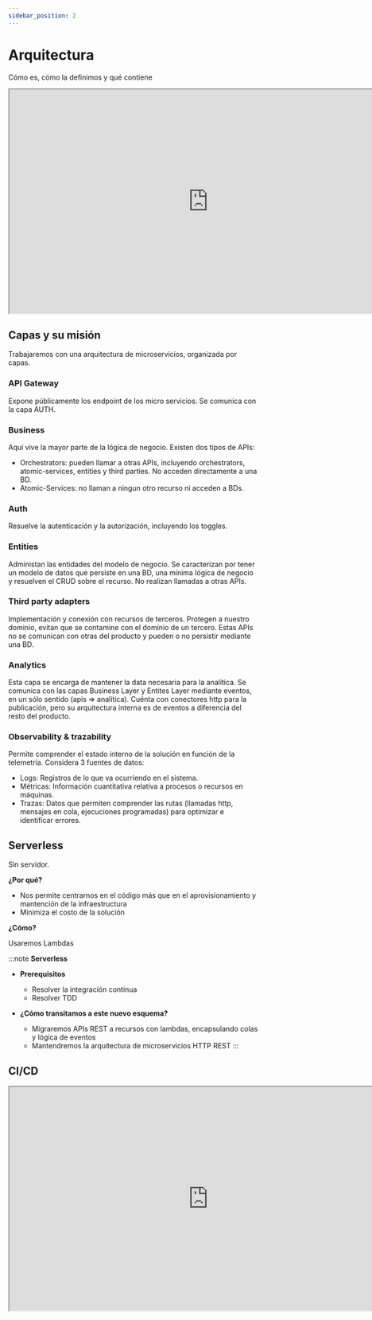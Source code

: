 ```yaml
---
sidebar_position: 2
---
```


# Arquitectura

Cómo es, cómo la definimos y qué contiene

<!-- markdownlint-disable MD033 -->
<iframe width="800" height="450" src="https://whimsical.com/embed/9p3qoqGCuGHaL5eZ8tmDgw"></iframe>

## Capas y su misión

Trabajaremos con una arquitectura de microservicios, organizada por capas.

### API Gateway

Expone públicamente los endpoint de los micro servicios. Se comunica con la capa AUTH.

### Business

Aquí vive la mayor parte de la lógica de negocio. Existen dos tipos de APIs:

- Orchestrators: pueden llamar a otras APIs, incluyendo orchestrators, atomic-services, entities y third parties. No acceden directamente a una BD.
- Atomic-Services: no llaman a ningun otro recurso ni acceden a BDs.

### Auth

Resuelve la autenticación y la autorización, incluyendo los toggles.

### Entities

Administan las entidades del modelo de negocio. Se caracterizan por tener un modelo de datos que persiste en una BD, una mínima lógica de negocio y resuelven el CRUD sobre el recurso. No realizan llamadas a otras APIs.

### Third party adapters

Implementación y conexión con recursos de terceros. Protegen a nuestro dominio, evitan que se contamine con el dominio de un tercero. Estas APIs no se comunican con otras del producto y pueden o no persistir mediante una BD.

### Analytics

Esta capa se encarga de mantener la data necesaria para la analítica. Se comunica con las capas Business Layer y Entites Layer mediante eventos, en un sólo sentido (apis => analítica). Cuénta con conectores http para la publicación, pero su arquitectura interna es de eventos a diferencia del resto del producto.

### Observability & trazability

Permite comprender el estado interno de la solución en función de la telemetría. Considera 3 fuentes de datos:

- Logs: Registros de lo que va ocurriendo en el sistema.
- Métricas: Información cuantitativa relativa a procesos o recursos en máquinas.
- Trazas: Datos que permiten comprender las rutas (llamadas http, mensajes en cola, ejecuciones programadas) para optimizar e identificar errores.

## Serverless

Sin servidor.

**¿Por qué?**

- Nos permite centrarnos en el código más que en el aprovisionamiento y mantención de la infraestructura
- Minimiza el costo de la solución

**¿Cómo?**

Usaremos Lambdas

:::note **Serverless**

- **Prerequisitos**

  - Resolver la integración continua
  - Resolver TDD

- **¿Cómo transitamos a este nuevo esquema?**

  - Migraremos APIs REST a recursos con lambdas, encapsulando colas y lógica de eventos
  - Mantendremos la arquitectura de microservicios HTTP REST
:::

## CI/CD

<iframe width="800" height="450" src="https://whimsical.com/embed/N4ac5C1zpggtpuMfwx8EKn@2Ux7TurymMnHfj6zjc3T"></iframe>
